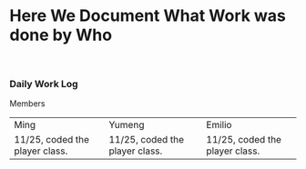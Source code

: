 <h1>Here We Document What Work was done by Who</h1>
  
  <body>
  <br>
  <h3>Daily Work Log</h3>
  <table>
   <tr>Members
    <td>Ming</td>
    <td>Yumeng</td>
    <td>Emilio</td>
   </tr>
    <tr>
      <td>11/25, coded the player class.</td>
      <td>11/25, coded the player class.</td>
      <td>11/25, coded the player class.</td>
    </tr>
  </table>
  </body>
